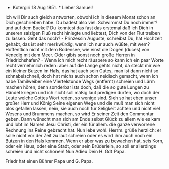 + Kotergiri 18 Aug 1851.
 <Montag>*
Lieber Samuel!

Ich will Dir auch gleich antworten, obwohl ich in diesem Monat schon an Dich geschrieben habe. Du badest also viel. Schwimmst Du noch immer? und auf dem Buckel? Du konntest das fast das erstemal daß ich Dich in unseren salzigen Fluß recht hinlegte und liebtest, Dich von der Flut treiben zu lassen. Geht das noch? - Prinzessin Auguste, schreibst Du, hat Hochzeit gehabt, das ist sehr merkwürdig, wenn ich nur auch wüßte, mit wem? Hoffentlich nicht mit dem Bodensee, wie einst die Dogen (duces) von Venedig mit dem Meer. Oder gibts sonst noch große Herren in Friedrichshafen? - Wenn ich mich recht räuspere so kann ich ein paar Worte recht vernehmlich reden: aber auf die Länge gehts nicht, da steckt mir wie ein kleiner Butzen im Hals, das hat auch sein Gutes, man ist dann nicht so schnabelschnell, doch hat michs auch schon neidisch gemacht, wenn ich habe Tamilweiber eine Viertelstunde Wegs (entfernt) schreien und Lärm machen hören; denn sonderbar ists doch, daß die so gute Lungen zu Händel kriegen und ich nicht soll mäßig laut predigen dürfen, wo doch der Leute welche Gottes Wort reden, so wenige sind. Sieh so hat eben unser großer Herr und König Seine eigenen Wege und die muß man sich nicht blos gefallen lassen, nein, sie auch noch für Seligkeit achten und nicht viel Wesens und Brummens machen, so wird Er seiner Zeit den Commentar geben. Dann wünscht man sich am Ende selbst Glück zu allem wie es kam und lobt im Namen Jesu Christi, der ein für allem. die ganze verworrene Rechnung ins Reine gebracht hat. Nun lebe wohl. Herrm. grüße herzlich: er solle nicht vor der Zeit zu laut schreien oder es wird ihm auch noch ein Butzen in den Hals kommen. Wenn er aber was zu bewachen hat, seis Korn, oder ein Haus, oder eine Stadt, oder sein Brüderlein, so soll er allerdings schreien und nicht schonen!
 Nun Adieu
 Dein H. Gdt Papa.

Friedr hat einen Bührer Papa und G. Papa.

